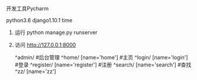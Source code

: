 ####
开发工具Pycharm

python3.6 
django1.10.1
time 




1.  运行
python manage.py runserver 

2. 访问
http://127.0.0.1:8000

    ^admin/      #后台管理
    ^home/ [name='home']   #主页
    ^login/ [name='login']    #登录
    ^register/ [name='register']    #注册
    ^search/ [name='search']     #查找
    ^zz/ [name='zz']      



















